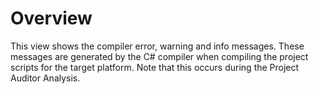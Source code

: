 <a name="Compiler Messages"></a>
# Overview
This view shows the compiler error, warning and info messages. These messages are generated by the C# compiler when compiling the project scripts for the target platform. Note that this occurs during the Project Auditor Analysis.